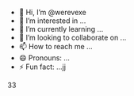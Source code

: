 - 👋 Hi, I’m @werevexe
- 👀 I’m interested in ...
- 🌱 I’m currently learning ...
- 💞️ I’m looking to collaborate on ...
- 📫 How to reach me ...
- 😄 Pronouns: ...
- ⚡ Fun fact: ...jj

<!---
werevexe/werevexe is a ✨ special ✨ repository because its `README.md` (this file) appears on your GitHub profile.123
You can click the Preview link to take a look at your changes.
--->33

